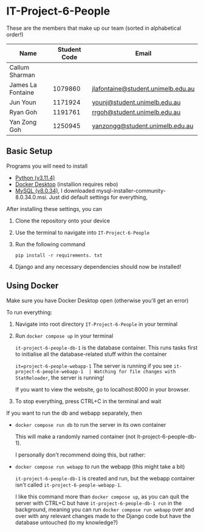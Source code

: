 # IT-Project-6-People

These are the members that make up our team (sorted in alphabetical order!)

| **Name** | **Student Code** | **Email** |
|-------------------|------------------	|----------- |
|Callum Sharman| | |
|James La Fontaine|1079860|jlafontaine@student.unimelb.edu.au|
|Jun Youn |1171924|younj@student.unimelb.edu.au|
| Ryan Goh |1191761|rrgoh@student.unimelb.edu.au|
| Yan Zong Goh |1250945|yanzongg@student.unimelb.edu.au |

## Basic Setup

Programs you will need to install

- [Python (v3.11.4)](https://www.python.org/downloads/windows)
- [Docker Desktop](https://www.docker.com/products/docker-desktop/) (installion requires rebo)
- [MySQL (v8.0.34)](https://dev.mysql.com/downloads/installer/), I downloaded mysql-installer-community-8.0.34.0.msi. Just did default settings for everything, 

After installing these settings, you can

1. Clone the repository onto your device

2. Use the terminal to navigate into ```IT-Project-6-People```

3. Run the following command

    ```pip install -r requirements. txt```

4. Django and any necessary dependencies should now be installed!


## Using Docker

Make sure you have Docker Desktop open (otherwise you'll get an error)

To run everything:

1. Navigate into root directory ```IT-Project-6-People``` in your terminal 

2. Run ```docker compose up``` in your terminal

    ```it-project-6-people-db-1``` is the database container. This runs tasks first to initialise all the database-related stuff within the container

    ```it=project-6-people-webapp-1``` The server is running if you see ```it-project-6-people-webapp-1  | Watching for file changes with StatReloader```, the server is running!

   If you want to view the website, go to localhost:8000 in your browser.

4. To stop everything, press CTRL+C in the terminal and wait


If you want to run the db and webapp separately, then

- ```docker compose run db``` to run the server in its own container

    This will make a randomly named container (not it-project-6-people-db-1). 
    
    I personally don't recommend doing this, but rather:

- ```docker compose run webapp``` to run the webapp (this might take a bit)

    ```it-project-6-people-db-1``` is created and run, but the webapp container isn't called ```it-project-6-people-webapp-1```.
    
    I like this command more than ```docker compose up```, as you can quit the server with CTRL+C but have ```it-project-6-people-db-1 run``` in the background, meaning you can run ```docker compose run webapp``` over and over with any relevant changes made to the Django code but have the database untouched (to my knowledge?)
